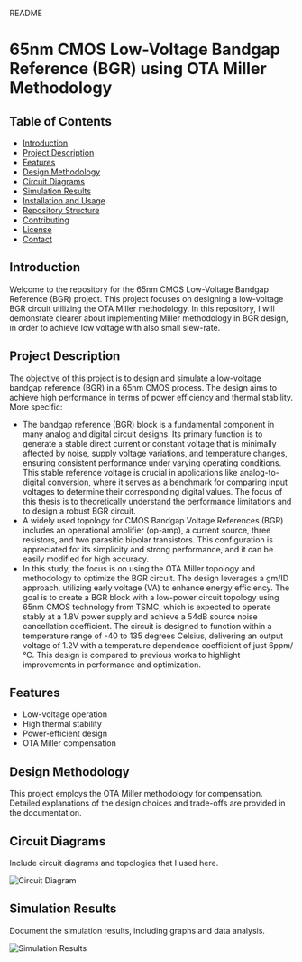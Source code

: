 README
# 65nm CMOS Low-Voltage Bandgap Reference (BGR) using OTA Miller Methodology

## Table of Contents
- [Introduction](#introduction)
- [Project Description](#project-description)
- [Features](#features)
- [Design Methodology](#design-methodology)
- [Circuit Diagrams](#circuit-diagrams)
- [Simulation Results](#simulation-results)
- [Installation and Usage](#installation-and-usage)
- [Repository Structure](#repository-structure)
- [Contributing](#contributing)
- [License](#license)
- [Contact](#contact)

## Introduction
Welcome to the repository for the 65nm CMOS Low-Voltage Bandgap Reference (BGR) project. This project focuses on designing a low-voltage BGR circuit utilizing the OTA Miller methodology.
In this repository, I will demonstate clearer about implementing Miller methodology in BGR design, in order to achieve low voltage with also small slew-rate.

## Project Description
The objective of this project is to design and simulate a low-voltage bandgap reference (BGR) in a 65nm CMOS process. The design aims to achieve high performance in terms of power efficiency and thermal stability.
More specific:
- The bandgap reference (BGR) block is a fundamental component in many analog and digital circuit designs. Its primary function is to generate a stable direct current or constant voltage that is minimally affected by noise, supply voltage variations, and temperature changes, ensuring consistent performance under varying operating conditions. This stable reference voltage is crucial in applications like analog-to-digital conversion, where it serves as a benchmark for comparing input voltages to determine their corresponding digital values. The focus of this thesis is to theoretically understand the performance limitations and to design a robust BGR circuit.
- A widely used topology for CMOS Bandgap Voltage References (BGR) includes an operational amplifier (op-amp), a current source, three resistors, and two parasitic bipolar transistors. This configuration is appreciated for its simplicity and strong performance, and it can be easily modified for high accuracy.
- In this study, the focus is on using the OTA Miller topology and methodology to optimize the BGR circuit. The design leverages a gm/ID approach, utilizing early voltage (VA) to enhance energy efficiency. The goal is to create a BGR block with a low-power circuit topology using 65nm CMOS technology from TSMC, which is expected to operate stably at a 1.8V power supply and achieve a 54dB source noise cancellation coefficient. The circuit is designed to function within a temperature range of -40 to 135 degrees Celsius, delivering an output voltage of 1.2V with a temperature dependence coefficient of just 6ppm/℃. This design is compared to previous works to highlight improvements in performance and optimization.

## Features
- Low-voltage operation
- High thermal stability
- Power-efficient design
- OTA Miller compensation

## Design Methodology
This project employs the OTA Miller methodology for compensation. Detailed explanations of the design choices and trade-offs are provided in the documentation.

## Circuit Diagrams
Include circuit diagrams and topologies that I used here.

![Circuit Diagram](path/to/diagram.png)

## Simulation Results
Document the simulation results, including graphs and data analysis.

![Simulation Results](path/to/results.png)

